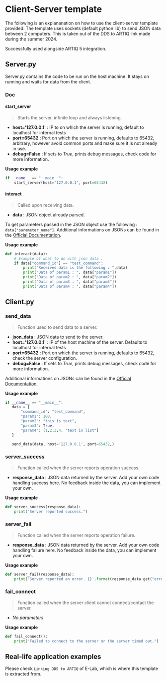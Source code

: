 # Client-Server template

The following is an explananation on how to use the client-server template provided. The template uses sockets (default python lib) to send JSON data between 2 computers. This is taken out of the DDS to ARTIQ link made during the summer 2024.

Successfully used alongside ARTIQ 5 integration.

## Server.py

Server.py contains the code to be run on the host machine. It stays on running and waits for data from the client.

### Doc

#### start_server
> Starts the server, infinite loop and always listening.
- **host='127.0.0.1'** : IP to on which the server is running, default to localhost for internal tests
- **port=65432** : Port on which the server is running, defaults to 65432, arbitrary, however avoid common ports and make sure it is not already in use.
- **debug=False** : If sets to *True*, prints debug messages, check code for more information.

**Usage example**
```PYTHON
if __name__ == "__main__":
    start_server(host="127.0.0.1", port=65432)
```

#### interact
> Called upon receiving data.
- **data** : JSON object already parsed.

To get parameters passed in the JSON object use the following : `data["parameter_name"]`.
Additional informations on JSONs can be found in the [Official Documentation](https://docs.python.org/fr/3/library/json.html).

**Usage example**
```PYTHON
def interact(data):
    # Example of what to do with json data :
    if data["command_id"] == "test_command":
        print("Received data is the following : ",data)
        print("Data of param1 : ", data["param1"])
        print("Data of param2 : ", data["param2"])
        print("Data of param3 : ", data["param3"])
        print("Data of param4 : ", data["param4"])
```

## Client.py

### send_data
> Function used to send data to a server.
- **json_data** : JSON data to send to the server.
- **host='127.0.0.1'** : IP of the host machine of the server. Defaults to localhost for internal tests
- **port=65432** : Port on which the server is running, defaults to 65432, check the server configuration.
- **debug=False** : If sets to *True*, prints debug messages, check code for more information.

Additional informations on JSONs can be found in the [Official Documentation](https://docs.python.org/fr/3/library/json.html).

**Usage example**
```PYTHON
if __name__ == "__main__":
   data = {
       "command_id": "test_command",
       "param1": 100,
       "param2": "this is text",
       "param3": True,
       "param4": [1,2,3,4, "text in list"]
   }

   send_data(data, host='127.0.0.1', port=65432,)
```

### server_success
> Function called when the server reports operation success.

- **response_data** : JSON data returned by the server. Add your own code handling success here. No feedback inside the data, you can implement your own.

**Usage example**

```PYTHON
def server_success(response_data):
    print("Server reported success.")
```

### server_fail
> Function called when the server reports operation failure.

- **response_data** : JSON data returned by the server. Add your own code handling failure here. No feedback inside the data, you can implement your own.

**Usage example**

```PYTHON
def server_fail(response_data):
    print('Server reported an error. {}'.format(response_data.get("error")))
```

### fail_connect
> Function called when the server client cannot connect/contact the server.

- *No parameters*

**Usage example**

```PYTHON
def fail_connect():
    print("Failed to connect to the server or the server timed out.")
```

## Real-life application examples

Please check `Linking DDS to ARTIQ` of E-Lab, which is where this template is extracted from.